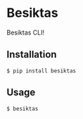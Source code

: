 # Besiktas

Besiktas CLI!

## Installation

```shell
$ pip install besiktas
```

## Usage

```shell
$ besiktas
```


